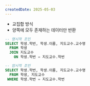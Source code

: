 ```yaml
---
createdDate: 2025-05-03
---
```

- 교집합 방식
- 양쪽에 모두 존재하는 데이터만 반환

```sql
-- 명시적 조인
SELECT 학생.학번, 학생.이름, 지도교수.교수명
  FROM 학생
  JOIN 지도교수
    ON 학생.학번 = 지도교수.학번
```

```sql
-- 암시적 조인
SELECT 학생.학번, 학생.이름, 지도교수.교수명
  FROM 학생, 지도교수
 WHERE 학생.학번 = 지도교수.학번

```
